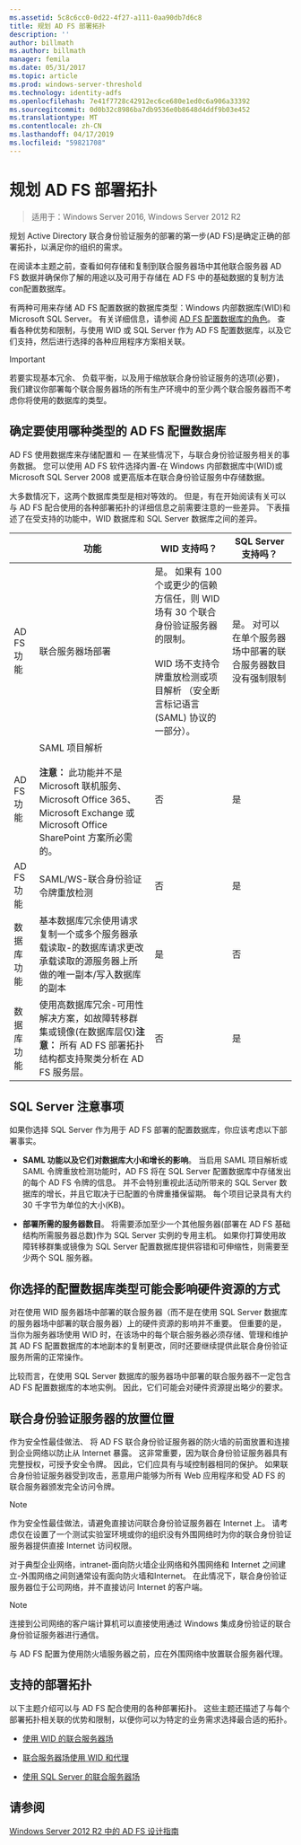 ```yaml
---
ms.assetid: 5c8c6cc0-0d22-4f27-a111-0aa90db7d6c8
title: 规划 AD FS 部署拓扑
description: ''
author: billmath
ms.author: billmath
manager: femila
ms.date: 05/31/2017
ms.topic: article
ms.prod: windows-server-threshold
ms.technology: identity-adfs
ms.openlocfilehash: 7e41f7728c42912ec6ce680e1ed0c6a906a33392
ms.sourcegitcommit: 0d0b32c8986ba7db9536e0b8648d4ddf9b03e452
ms.translationtype: MT
ms.contentlocale: zh-CN
ms.lasthandoff: 04/17/2019
ms.locfileid: "59821708"
---
```

# <a name="plan-your-ad-fs-deployment-topology"></a>规划 AD FS 部署拓扑

>适用于：Windows Server 2016, Windows Server 2012 R2

规划 Active Directory 联合身份验证服务的部署的第一步\(AD FS\)是确定正确的部署拓扑，以满足你的组织的需求。  
  
在阅读本主题之前，查看如何存储和复制到联合服务器场中其他联合服务器 AD FS 数据并确保你了解的用途以及可用于存储在 AD FS 中的基础数据的复制方法 con配置数据库。  
  
有两种可用来存储 AD FS 配置数据的数据库类型：Windows 内部数据库\(WID\)和 Microsoft SQL Server。 有关详细信息，请参阅 [AD FS 配置数据库的角色](../../ad-fs/technical-reference/The-Role-of-the-AD-FS-Configuration-Database.md)。 查看各种优势和限制，与使用 WID 或 SQL Server 作为 AD FS 配置数据库，以及它们支持，然后进行选择的各种应用程序方案相关联。  
  
> [!IMPORTANT]  
> 若要实现基本冗余、 负载平衡，以及用于缩放联合身份验证服务的选项\(必要\)，我们建议你部署每个联合服务器场的所有生产环境中的至少两个联合服务器而不考虑你将使用的数据库的类型。  
  
## <a name="determining-which-type-of-adfs-configuration-database-to-use"></a>确定要使用哪种类型的 AD FS 配置数据库  
AD FS 使用数据库来存储配置和 — 在某些情况下，与联合身份验证服务相关的事务数据。 您可以使用 AD FS 软件选择内置\-在 Windows 内部数据库中\(WID\)或 Microsoft SQL Server 2008 或更高版本在联合身份验证服务中存储数据。  
  
大多数情况下，这两个数据库类型是相对等效的。 但是，有在开始阅读有关可以与 AD FS 配合使用的各种部署拓扑的详细信息之前需要注意的一些差异。 下表描述了在受支持的功能中，WID 数据库和 SQL Server 数据库之间的差异。  
  
||功能|WID 支持吗？|SQL Server 支持吗？
| --- | --- | --- |--- |
|AD FS 功能|联合服务器场部署|是。 如果有 100 个或更少的信赖方信任，则 WID 场有 30 个联合身份验证服务器的限制。</br></br>WID 场不支持令牌重放检测或项目解析 （安全断言标记语言 (SAML) 协议的一部分）。 |是。 对可以在单个服务器场中部署的联合服务器数目没有强制限制  
|AD FS 功能|SAML 项目解析 </br></br>**注意：** 此功能并不是 Microsoft 联机服务、Microsoft Office 365、Microsoft Exchange 或 Microsoft Office SharePoint 方案所必需的。|否|是  
|AD FS 功能|SAML\/WS\-联合身份验证令牌重放检测|否|是  
|数据库功能|基本数据库冗余使用请求复制一个或多个服务器承载读取\-的数据库请求更改承载读取的源服务器上所做的唯一副本\/写入数据库的副本|是|否 
|数据库功能|使用高数据库冗余\-可用性解决方案，如故障转移群集或镜像\(在数据库层仅\)**注意：** 所有 AD FS 部署拓扑结构都支持聚类分析在 AD FS 服务层。|否|是  

  
## <a name="sql-server-considerations"></a>SQL Server 注意事项  
如果你选择 SQL Server 作为用于 AD FS 部署的配置数据库，你应该考虑以下部署事实。  
  
-   **SAML 功能以及它们对数据库大小和增长的影响**。 当启用 SAML 项目解析或 SAML 令牌重放检测功能时，AD FS 将在 SQL Server 配置数据库中存储发出的每个 AD FS 令牌的信息。 并不会特别重视此活动所带来的 SQL Server 数据库的增长，并且它取决于已配置的令牌重播保留期。 每个项目记录具有大约 30 千字节为单位的大小\(KB\)。  
  
-   **部署所需的服务器数目**。 将需要添加至少一个其他服务器\(部署在 AD FS 基础结构所需服务器总数\)作为 SQL Server 实例的专用主机。 如果你打算使用故障转移群集或镜像为 SQL Server 配置数据库提供容错和可伸缩性，则需要至少两个 SQL 服务器。  
  
## <a name="how-the-configuration-database-type-you-select-may-impact-hardware-resources"></a>你选择的配置数据库类型可能会影响硬件资源的方式  
对在使用 WID 服务器场中部署的联合服务器（而不是在使用 SQL Server 数据库的服务器场中部署的联合服务器）上的硬件资源的影响并不重要。 但重要的是，当你为服务器场使用 WID 时，在该场中的每个联合服务器必须存储、管理和维护其 AD FS 配置数据库的本地副本的复制更改，同时还要继续提供此联合身份验证服务所需的正常操作。  
  
比较而言，在使用 SQL Server 数据库的服务器场中部署的联合服务器不一定包含 AD FS 配置数据库的本地实例。 因此，它们可能会对硬件资源提出略少的要求。  
  
## <a name="BKMK_1"></a>联合身份验证服务器的放置位置  
作为安全性最佳做法、 将 AD FS 联合身份验证服务器的防火墙的前面放置和连接到企业网络以防止从 Internet 暴露。 这非常重要，因为联合身份验证服务器具有完整授权，可授予安全令牌。 因此，它们应具有与域控制器相同的保护。 如果联合身份验证服务器受到攻击，恶意用户能够为所有 Web 应用程序和受 AD FS 的联合服务器颁发完全访问令牌。  
  
> [!NOTE]  
> 作为安全性最佳做法，请避免直接访问联合身份验证服务器在 Internet 上。 请考虑仅在设置了一个测试实验室环境或你的组织没有外围网络时为你的联合身份验证服务器提供直接 Internet 访问权限。  
  
对于典型企业网络，intranet\-面向防火墙企业网络和外围网络和 Internet 之间建立\-外围网络之间则通常设有面向防火墙和Internet。 在此情况下，联合身份验证服务器位于公司网络，并不直接访问 Internet 的客户端。  
  
> [!NOTE]  
> 连接到公司网络的客户端计算机可以直接使用通过 Windows 集成身份验证的联合身份验证服务器进行通信。  
  
与 AD FS 配置为使用防火墙服务器之前，应在外围网络中放置联合服务器代理。  
  
## <a name="supported-deployment-topologies"></a>支持的部署拓扑  
以下主题介绍可以与 AD FS 配合使用的各种部署拓扑。 这些主题还描述了与每个部署拓扑相关联的优势和限制，以便你可以为特定的业务需求选择最合适的拓扑。  
  
-   [使用 WID 的联合服务器场](Federation-Server-Farm-Using-WID.md)  
  
-   [联合服务器场使用 WID 和代理](Federation-Server-Farm-Using-WID-and-Proxies.md)  
  
-   [使用 SQL Server 的联合服务器场](Federation-Server-Farm-Using-SQL-Server.md)  
  
## <a name="see-also"></a>请参阅  
[Windows Server 2012 R2 中的 AD FS 设计指南](AD-FS-Design-Guide-in-Windows-Server-2012-R2.md)  
  

